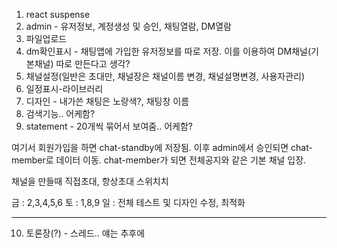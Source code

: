 1. react suspense
2. admin - 유저정보, 계정생성 및 승인, 채팅열람, DM열람
3. 파일업로드
4. dm확인표시 - 채팅앱에 가입한 유저정보를 따로 저장. 이를 이용하여 DM채널(기본채널) 따로 만든다고 생각?
5. 채널설정(일반은 초대만, 채널장은 채널이름 변경, 채널설명변경, 사용자관리)
6. 일정표시-라이브러리
7. 디자인 - 내가쓴 채팅은 노랑색?, 채팅창 이름
8. 검색기능.. 어케함?
9. statement - 20개씩 묶어서 보여줌.. 어케함?

여기서 회원가입을 하면 chat-standby에 저장됨. 이후 admin에서 승인되면 chat-member로 데이터 이동. chat-member가 되면 전체공지와 같은 기본 채널 입장.

채널을 만들때 직접초대, 항상초대 스위치치

금 : 2,3,4,5,6
토 : 1,8,9
일 : 전체 테스트 및 디자인 수정, 최적화

---

10. 토론장(?) - 스레드.. 얘는 추후에
